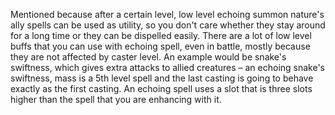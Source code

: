 Mentioned because after a certain level, low level echoing summon nature's ally spells can be used as utility, so you don't care whether they stay around for a long time or they can be dispelled easily. There are a lot of low level buffs that you can use with echoing spell, even in battle, mostly because they are not affected by caster level. An example would be snake's swiftness, which gives extra attacks to allied creatures – an echoing snake's swiftness, mass is a 5th level spell and the last casting is going to behave exactly as the first casting. An echoing spell uses a slot that is three slots higher than the spell that you are enhancing with it.
